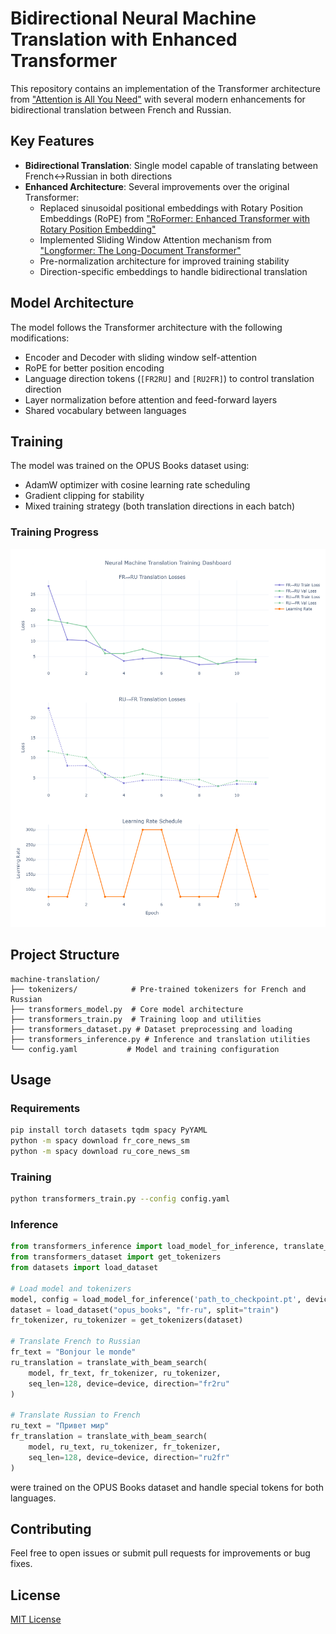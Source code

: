 # Bidirectional Neural Machine Translation with Enhanced Transformer

This repository contains an implementation of the Transformer architecture from ["Attention is All You Need"](https://arxiv.org/abs/1706.03762) with several modern enhancements for bidirectional translation between French and Russian.

## Key Features

- **Bidirectional Translation**: Single model capable of translating between French↔Russian in both directions
- **Enhanced Architecture**: Several improvements over the original Transformer:
  - Replaced sinusoidal positional embeddings with Rotary Position Embeddings (RoPE) from ["RoFormer: Enhanced Transformer with Rotary Position Embedding"](https://arxiv.org/abs/2104.09864)
  - Implemented Sliding Window Attention mechanism from ["Longformer: The Long-Document Transformer"](https://arxiv.org/pdf/2004.05150)
  - Pre-normalization architecture for improved training stability
  - Direction-specific embeddings to handle bidirectional translation

## Model Architecture

The model follows the Transformer architecture with the following modifications:
- Encoder and Decoder with sliding window self-attention
- RoPE for better position encoding
- Language direction tokens (``[FR2RU]`` and ``[RU2FR]``) to control translation direction
- Layer normalization before attention and feed-forward layers
- Shared vocabulary between languages

## Training

The model was trained on the OPUS Books dataset using:
- AdamW optimizer with cosine learning rate scheduling
- Gradient clipping for stability
- Mixed training strategy (both translation directions in each batch)

### Training Progress
![Training Loss Plot](machine-translation/plot/loss_plot.png)

## Project Structure

```
machine-translation/
├── tokenizers/            # Pre-trained tokenizers for French and Russian
├── transformers_model.py  # Core model architecture
├── transformers_train.py  # Training loop and utilities
├── transformers_dataset.py # Dataset preprocessing and loading
├── transformers_inference.py # Inference and translation utilities
└── config.yaml           # Model and training configuration
```

## Usage

### Requirements
```bash
pip install torch datasets tqdm spacy PyYAML
python -m spacy download fr_core_news_sm
python -m spacy download ru_core_news_sm
```

### Training
```bash
python transformers_train.py --config config.yaml
```

### Inference
```python
from transformers_inference import load_model_for_inference, translate_with_beam_search
from transformers_dataset import get_tokenizers
from datasets import load_dataset

# Load model and tokenizers
model, config = load_model_for_inference('path_to_checkpoint.pt', device)
dataset = load_dataset("opus_books", "fr-ru", split="train")
fr_tokenizer, ru_tokenizer = get_tokenizers(dataset)

# Translate French to Russian
fr_text = "Bonjour le monde"
ru_translation = translate_with_beam_search(
    model, fr_text, fr_tokenizer, ru_tokenizer,
    seq_len=128, device=device, direction="fr2ru"
)

# Translate Russian to French
ru_text = "Привет мир"
fr_translation = translate_with_beam_search(
    model, ru_text, ru_tokenizer, fr_tokenizer,
    seq_len=128, device=device, direction="ru2fr"
)
```
were trained on the OPUS Books dataset and handle special tokens for both languages.

## Contributing

Feel free to open issues or submit pull requests for improvements or bug fixes.

## License

[MIT License](LICENSE)
